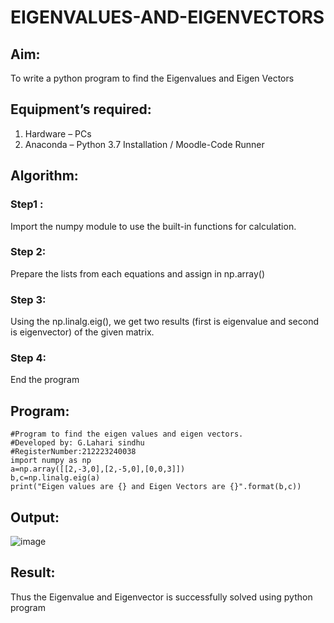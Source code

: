 # EIGENVALUES-AND-EIGENVECTORS
## Aim:
To write a python program to find the Eigenvalues and Eigen Vectors
## Equipment’s required:
1. 	Hardware – PCs
2. 	Anaconda – Python 3.7 Installation / Moodle-Code Runner
## Algorithm:
### Step1 : 
Import the numpy module to use the built-in functions for calculation.
### Step 2: 
Prepare the lists from each equations and assign in np.array()
### Step 3: 
Using the np.linalg.eig(),  we get two results (first is eigenvalue and second is eigenvector) of the given matrix.
### Step 4: 
End the program
## Program:
```
#Program to find the eigen values and eigen vectors.
#Developed by: G.Lahari sindhu
#RegisterNumber:212223240038
import numpy as np
a=np.array([[2,-3,0],[2,-5,0],[0,0,3]])
b,c=np.linalg.eig(a)
print("Eigen values are {} and Eigen Vectors are {}".format(b,c))
```
## Output:
![image](https://github.com/user-attachments/assets/aa0ad8ec-2cef-4fd5-94b8-32da5607d318)

## Result:
Thus the Eigenvalue and Eigenvector is successfully solved using python program
